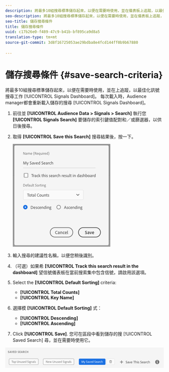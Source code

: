 ```yaml
---
description: 將最多10組搜尋標準儲存起來，以便在需要時使用，並在儀表板上追蹤，以最佳化訊號搜尋工作。 每次您載入控制面板時，Audience manager都會重新載入儲存的搜尋。
seo-description: 將最多10組搜尋標準儲存起來，以便在需要時使用，並在儀表板上追蹤，以最佳化訊號搜尋工作。 每次您載入控制面板時，Audience manager都會重新載入儲存的搜尋。
seo-title: 儲存搜尋條件
title: 儲存搜尋條件
uuid: c17b26e0-f489-47c9-b41b-bf895ca9d8a5
translation-type: tm+mt
source-git-commit: 3d8f16725053ae29bdba8e4fcd144ff0b9b67880

---
```



# 儲存搜尋條件 {#save-search-criteria}

將最多10組搜尋標準儲存起來，以便在需要時使用，並在上追蹤，以最佳化訊號搜尋工作 [!UICONTROL Signals Dashboard]。 每次載入時，Audience manager都會重新載入儲存的搜尋 [!UICONTROL Signals Dashboard]。

1. 前往並 **[!UICONTROL Audience Data > Signals > Search]** 執行您 **[!UICONTROL Signals Search]** 要儲存的索引鍵值配對和／或篩選器，以供日後搜尋。
1. 取得 **[!UICONTROL Save this Search]** 搜尋結果後，按一下。

   ![步驟結果](assets/save-search-criteria.png)
1. 輸入搜尋的建議性名稱，以便您稍後識別。
1. （可選）如果希 **[!UICONTROL Track this search result in the dashboard]** 望信號儀表板在當前搜索集中包含信號，請啟用該選項。
1. Select the **[!UICONTROL Default Sorting]** criteria:
   * **[!UICONTROL Total Counts]**
   * **[!UICONTROL Key Name]**
1. 選擇模 **[!UICONTROL Default Sorting]** 式：
   * **[!UICONTROL Descending]**
   * **[!UICONTROL Ascending]**
1. Click **[!UICONTROL Save]**. 您可在區段中看到儲存的搜 [!UICONTROL Saved Search] 尋，並在需要時使用它。

![儲存的搜尋](assets/saved-search.png)

